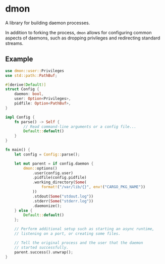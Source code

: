 # dmon

A library for building daemon processes.

In addition to forking the process, `dmon` allows for configuring common aspects
of daemons, such as dropping privileges and redirecting standard streams.

## Example

```rust
use dmon::user::Privileges
use std::path::PathBuf;

#[derive(Default)]
struct Config {
    daemon: bool,
    user: Option<Privileges>,
    pidfile: Option<PathBuf>,
}

impl Config {
    fn parse() -> Self {
        // Read command-line arguments or a config file...
        Default::default()
    }
}

fn main() {
    let config = Config::parse();

    let mut parent = if config.daemon {
        dmon::options()
            .user(config.user)
            .pidfile(config.pidfile)
            .working_directory(Some(
                format!("/var/lib/{}", env!("CARGO_PKG_NAME"))
            ))
            .stdout(Some("stdout.log"))
            .stderr(Some("stderr.log"))
            .daemonize();
    } else {
        Default::default()
    };

    // Perform additional setup such as starting an async runtime,
    // listening on a port, or creating some files.

    // Tell the original process and the user that the daemon
    // started successfully.
    parent.success().unwrap();
}
```

